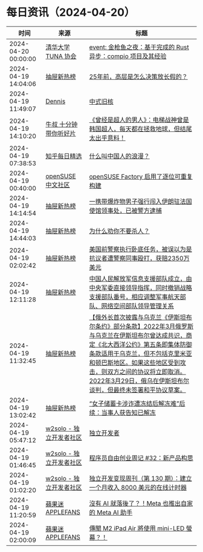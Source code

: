 ﻿# 每日资讯（2024-04-20）

|时间|来源|标题|
|---|---|---|
|2024-04-20 00:00:00|[清华大学 TUNA 协会](https://tuna.moe/feed.xml)|[event: 金枪鱼之夜：基于完成的 Rust 异步：compio 项目及其经验](https://tuna.moe/event/2024/compio/)|
|2024-04-19 14:04:06|[抽屉新热榜](http://dig.chouti.com/feed.xml)|[25年前，高层是怎么决策放长假的？](https://dig.chouti.com/link/42170987)|
|2024-04-19 11:49:07|[Dennis](https://www.domon.cn/rss/)|[中式旧核](https://www.domon.cn/zhong-shi-jiu-he/)|
|2024-04-19 14:10:20|[牛叔 十分钟带你听好片](https://getpodcast.xyz/data/ximalaya/11534451.xml)|[《曾经是超人的男人》：电梯战神曾是韩国超人，每天都在拯救地球，但结尾太出乎意料！](https://www.ximalaya.com/sound/723698037)|
|2024-04-19 07:38:53|[知乎每日精选](https://www.zhihu.com/rss)|[什么叫中国人的浪漫？](http://www.zhihu.com/question/638573300/answer/3456237662?utm_campaign=rss&utm_medium=rss&utm_source=rss&utm_content=title)|
|2024-04-19 00:40:00|[openSUSE 中文社区](https://suse.org.cn/feed.xml)|[openSUSE Factory 启用了逐位可重复构建](/%E7%A4%BE%E5%8C%BA%E6%96%B0%E9%97%BB/2024/04/19/factory.html)|
|2024-04-19 14:14:54|[抽屉新热榜](http://dig.chouti.com/feed.xml)|[一携带爆炸物男子强行闯入伊朗驻法国使馆领事处，已被警方逮捕](https://dig.chouti.com/link/42171044)|
|2024-04-19 14:44:03|[抽屉新热榜](http://dig.chouti.com/feed.xml)|[为什么劝你不要杀人？](https://dig.chouti.com/link/42171195)|
|2024-04-19 02:02:42|[抽屉新热榜](http://dig.chouti.com/feed.xml)|[美国前警察执行卧底任务，被误以为是抗议者遭警察同事殴打，获赔2350万美元](https://dig.chouti.com/link/42164001)|
|2024-04-19 12:11:28|[抽屉新热榜](http://dig.chouti.com/feed.xml)|[中国人民解放军信息支援部队成立，由中央军委直接领导指挥，同时撤销战略支援部队番号，相应调整军事航天部队、网络空间部队领导管理关系](https://dig.chouti.com/link/42170026)|
|2024-04-19 11:32:45|[抽屉新热榜](http://dig.chouti.com/feed.xml)|[【俄外长首次披露与乌克兰《伊斯坦布尔条约》部分条款】2022年3月俄罗斯与乌克兰在伊斯坦布尔曾达成共识，商定《北大西洋公约》第五条即集体防御条款适用于乌克兰，但不包括克里米亚和顿巴斯地区。如果这些地区受到攻击，则双方之间的协议将立即取消。2022年3月29日，俄乌在伊斯坦布尔谈判，但最终未签署和平协议草案。](https://dig.chouti.com/link/42169672)|
|2024-04-19 13:02:42|[抽屉新热榜](http://dig.chouti.com/feed.xml)|[“女子储蓄卡涉诈遭冻结后解冻难”后续：当事人获告知已解冻](https://dig.chouti.com/link/42170393)|
|2024-04-19 05:47:12|[w2solo - 独立开发者社区](https://w2solo.com/topics/feed)|[独立开发者](https://w2solo.com/topics/4571)|
|2024-04-19 01:46:45|[w2solo - 独立开发者社区](https://w2solo.com/topics/feed)|[程序员自由创业周记 #32：新产品构思](https://w2solo.com/topics/4570)|
|2024-04-19 01:02:20|[w2solo - 独立开发者社区](https://w2solo.com/topics/feed)|[独立开发变现周刊（第 130 期）：建立一个月收入 8000 美元的在线计时器](https://w2solo.com/topics/4569)|
|2024-04-19 11:20:59|[蘋果迷 APPLEFANS](https://applefans.today/feed/)|[沒有 AI 就落後了？！Meta 也推出自家的 Meta AI 助手](https://applefans.today/2024-04-meta-ai-assistant-launch/)|
|2024-04-19 02:00:09|[蘋果迷 APPLEFANS](https://applefans.today/feed/)|[傳聞 M2 iPad Air 將使用 mini-LED 螢幕？！](https://applefans.today/2024-04-ipad-air-12-9-inch-use-mini-led-display-rumor/)|
